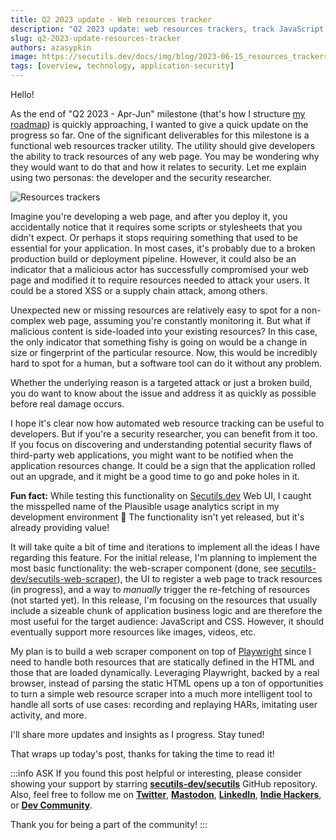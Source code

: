 ```yaml
---
title: Q2 2023 update - Web resources tracker
description: "Q2 2023 update: web resources trackers, track JavaScript and CSS files, protect from supply chain attacks and detect broken deployment early."
slug: q2-2023-update-resources-tracker
authors: azasypkin
image: https://secutils.dev/docs/img/blog/2023-06-15_resources_trackers.png
tags: [overview, technology, application-security]
---
```

Hello!

As the end of "Q2 2023 - Apr-Jun" milestone (that's how I structure [my roadmap](https://github.com/orgs/secutils-dev/projects/1/views/1)) is quickly approaching, I wanted to give a quick update on the progress so far. One of the significant deliverables for this milestone is a functional web resources tracker utility. The utility should give developers the ability to track resources of any web page. You may be wondering why they would want to do that and how it relates to security. Let me explain using two personas: the developer and the security researcher.

<!--truncate-->

![Resources trackers](https://secutils.dev/docs/img/blog/2023-06-15_resources_trackers.png)

Imagine you're developing a web page, and after you deploy it, you accidentally notice that it requires some scripts or stylesheets that you didn't expect. Or perhaps it stops requiring something that used to be essential for your application. In most cases, it's probably due to a broken production build or deployment pipeline. However, it could also be an indicator that a malicious actor has successfully compromised your web page and modified it to require resources needed to attack your users. It could be a stored XSS or a supply chain attack, among others.

Unexpected new or missing resources are relatively easy to spot for a non-complex web page, assuming you're constantly monitoring it. But what if malicious content is side-loaded into your existing resources? In this case, the only indicator that something fishy is going on would be a change in size or fingerprint of the particular resource. Now, this would be incredibly hard to spot for a human, but a software tool can do it without any problem.

Whether the underlying reason is a targeted attack or just a broken build, you do want to know about the issue and address it as quickly as possible before real damage occurs.

I hope it's clear now how automated web resource tracking can be useful to developers. But if you're a security researcher, you can benefit from it too. If you focus on discovering and understanding potential security flaws of third-party web applications, you might want to be notified when the application resources change. It could be a sign that the application rolled out an upgrade, and it might be a good time to go and poke holes in it.

**Fun fact:** While testing this functionality on [Secutils.dev](https://secutils.dev/) Web UI, I caught the misspelled name of the Plausible usage analytics script in my development environment 🤦 The functionality isn't yet released, but it's already providing value!

It will take quite a bit of time and iterations to implement all the ideas I have regarding this feature. For the initial release, I'm planning to implement the most basic functionality: the web-scraper component (done, see [secutils-dev/secutils-web-scraper](https://github.com/secutils-dev/secutils-web-scraper)), the UI to register a web page to track resources (in progress), and a way to *manually* trigger the re-fetching of resources (not started yet). In this release, I'm focusing on the resources that usually include a sizeable chunk of application business logic and are therefore the most useful for the target audience: JavaScript and CSS. However, it should eventually support more resources like images, videos, etc.

My plan is to build a web scraper component on top of [Playwright](https://playwright.dev/) since I need to handle both resources that are statically defined in the HTML and those that are loaded dynamically. Leveraging Playwright, backed by a real browser, instead of parsing the static HTML opens up a ton of opportunities to turn a simple web resource scraper into a much more intelligent tool to handle all sorts of use cases: recording and replaying HARs, imitating user activity, and more.

I'll share more updates and insights as I progress. Stay tuned!

That wraps up today's post, thanks for taking the time to read it!

:::info ASK
If you found this post helpful or interesting, please consider showing your support by starring [**secutils-dev/secutils**](https://github.com/secutils-dev/secutils) GitHub repository. Also, feel free to follow me on [**Twitter**](https://twitter.com/aleh_zasypkin), [**Mastodon**](https://infosec.exchange/@azasypkin), [**LinkedIn**](https://www.linkedin.com/in/azasypkin/), [**Indie Hackers**](https://www.indiehackers.com/azasypkin/history), or [**Dev Community**](https://dev.to/azasypkin).

Thank you for being a part of the community!
:::
